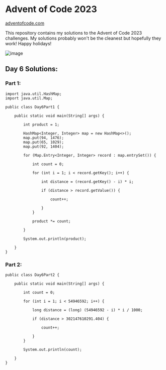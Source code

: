 # Advent of Code 2023

[adventofcode.com](adventofcode.com/2023)

This repository contains my solutions to the Advent of Code 2023 challenges. My solutions probably won't be the cleanest but hopefully they work! Happy holidays!

![image](https://github.com/philipliucodes/advent-of-code-2023/assets/143216542/b2deb1f8-4281-419d-8b51-5ccf488372c2)

## Day 6 Solutions:

### Part 1:

```
import java.util.HashMap;
import java.util.Map;

public class Day6Part1 {

    public static void main(String[] args) {

        int product = 1;

        HashMap<Integer, Integer> map = new HashMap<>();
        map.put(94, 1476);
        map.put(65, 1029);
        map.put(92, 1404);

        for (Map.Entry<Integer, Integer> record : map.entrySet()) {

            int count = 0;

            for (int i = 1; i < record.getKey(); i++) {

                int distance = (record.getKey() - i) * i;

                if (distance > record.getValue()) {

                    count++;

                }
            }

            product *= count;

        }

        System.out.println(product);

    }
}
```

### Part 2:

```
public class Day6Part2 {

    public static void main(String[] args) {

        int count = 0;

        for (int i = 1; i < 54946592; i++) {

            long distance = (long) (54946592 - i) * i / 1000;

            if (distance > 302147610291.404) {

                count++;

            }
        }

        System.out.println(count);

    }
}
```
